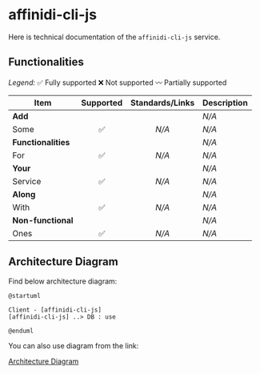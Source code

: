 # affinidi-cli-js

Here is technical documentation of the `affinidi-cli-js` service.

## Functionalities

*Legend:* ✅ Fully supported ❌ Not supported 〰️ Partially supported

| Item | Supported | Standards/Links | Description |
|------|:---------:|:---------------:|-------------|
| **Add** | | | _N/A_ |
| Some | ✅ | _N/A_ | _N/A_ |
| **Functionalities** | | | _N/A_ |
| For | ✅ | _N/A_ | _N/A_ |
| **Your** | | | _N/A_ |
| Service | ✅ | _N/A_ | _N/A_ |
| **Along** | | | _N/A_ |
| With | ✅ | _N/A_ | _N/A_ |
| **Non-functional** | | | _N/A_ |
| Ones | ✅ | _N/A_ | _N/A_ |


## Architecture Diagram

Find below architecture diagram:

```plantuml
@startuml

Client - [affinidi-cli-js]
[affinidi-cli-js] ..> DB : use

@enduml
```

You can also use diagram from the link:

[Architecture Diagram](architecture.puml.md)
